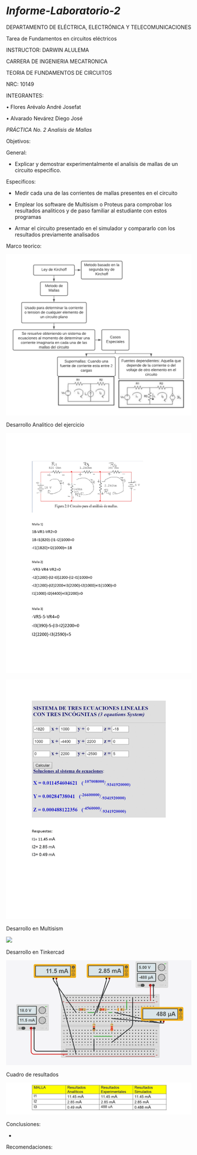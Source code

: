 # *Informe-Laboratorio-2*

DEPARTAMENTO DE ELÉCTRICA, ELECTRÓNICA Y TELECOMUNICACIONES

Tarea de Fundamentos en circuitos eléctricos

INSTRUCTOR: DARWIN ALULEMA

CARRERA DE INGENIERIA MECATRONICA

TEORIA DE FUNDAMENTOS DE CIRCUITOS

NRC: 10149

INTEGRANTES:

• Flores Arévalo André Josefat

• Alvarado Nevárez Diego José

*PRÁCTICA No. 2 Analisis de Mallas*

Objetivos:

General:

- Explicar y demostrar experimentalmente el analisis de mallas de un circuito especifico.

Especificos:

- Medir cada una de las corrientes de mallas presentes en el circuito

- Emplear los software de Multisism o Proteus para comprobar los resultados analiticos y de paso familiar al estudiante con estos programas 

- Armar el circuito presentado en el simulador y compararlo con los resultados previamente analisados

Marco teorico:

![](https://github.com/diego333jose/Informe-Laboratorio-2/blob/main/Imagenes/Diagrama%20en%20blanco.png)

Desarrollo Analitico del ejercicio

![](https://github.com/diego333jose/Informe-Laboratorio-2/blob/main/Imagenes/LAB%202_page-0001.jpg)

![](https://github.com/diego333jose/Informe-Laboratorio-2/blob/main/Imagenes/LAB%202_page-0002.jpg)

Desarrollo en Multisism

![](https://github.com/diego333jose/Informe-Laboratorio-2/blob/main/Imagenes/Opera%20Instantánea_2021-11-22_164718_www.multisim.com.png)

Desarrollo en Tinkercad

![](https://github.com/diego333jose/Informe-Laboratorio-2/blob/main/Imagenes/CIRCUITO.png)

Cuadro de resultados

![](https://github.com/diego333jose/Informe-Laboratorio-2/blob/main/Imagenes/LAB%202_page-0003.jpg)

Conclusiones:

- 

Recomendaciones:




